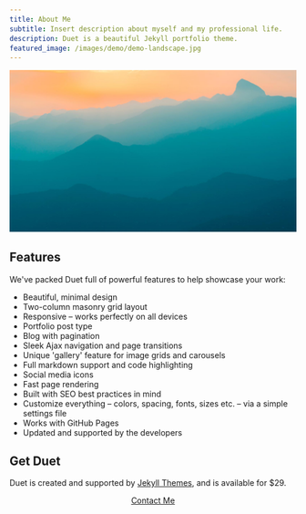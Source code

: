 ```yaml
---
title: About Me
subtitle: Insert description about myself and my professional life.
description: Duet is a beautiful Jekyll portfolio theme.
featured_image: /images/demo/demo-landscape.jpg
---
```


![](/images/demo/demo-landscape.jpg)

## Features

We've packed Duet full of powerful features to help showcase your work:

* Beautiful, minimal design
* Two-column masonry grid layout
* Responsive – works perfectly on all devices
* Portfolio post type
* Blog with pagination
* Sleek Ajax navigation and page transitions
* Unique 'gallery' feature for image grids and carousels
* Full markdown support and code highlighting
* Social media icons
* Fast page rendering
* Built with SEO best practices in mind
* Customize everything – colors, spacing, fonts, sizes etc. – via a simple settings file
* Works with GitHub Pages
* Updated and supported by the developers

## Get Duet

Duet is created and supported by [Jekyll Themes](https://jekyllthemes.io), and is available for $29.

<div style="text-align:center;">
    <a href="mailto:dkhaothong@ucla.edu" class="button button--large">Contact Me</a>
</div>
